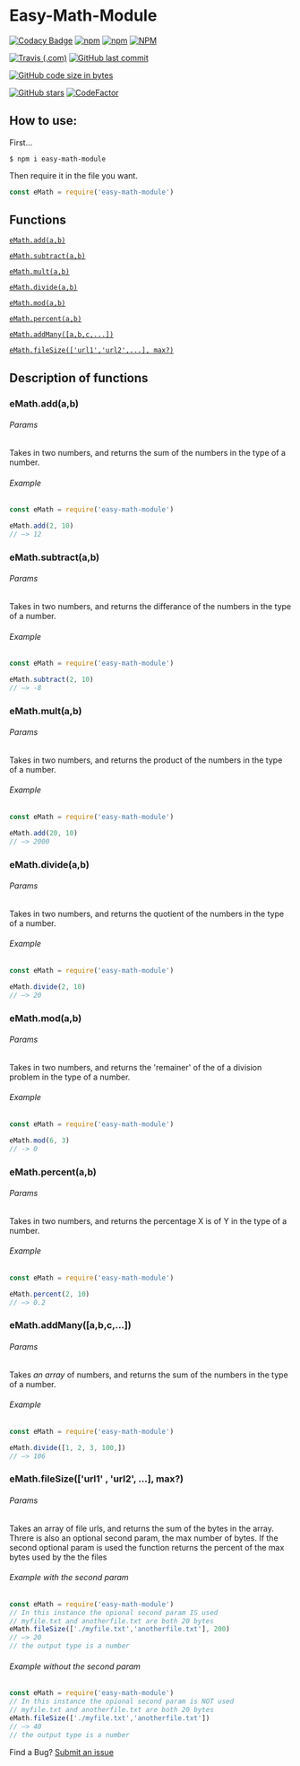 # Easy-Math-Module
[![Codacy Badge](https://api.codacy.com/project/badge/Grade/1637c70d09e3476d8d09b9ed80c6c734)](https://app.codacy.com/app/Gninoskcaj/easy-math-module?utm_source=github.com&utm_medium=referral&utm_content=Gninoskcaj/easy-math-module&utm_campaign=Badge_Grade_Settings)
[![npm](https://img.shields.io/npm/v/easy-math-module.svg?color=green&label=version)](https://github.com/Gninoskcaj/easy-math-module/releases)
[![npm](https://img.shields.io/npm/v/easy-math-module.svg?color=green&label=npm)](https://www.npmjs.com/package/easy-math-module)
[![NPM](https://img.shields.io/npm/l/easy-math-module.svg)](https://angular.io/license)

[![Travis (.com)](https://img.shields.io/travis/com/gninoskcaj/easy-math-module.svg)](https://travis-ci.com/Gninoskcaj/easy-math-module/builds/112863753)
[![GitHub last commit](https://img.shields.io/github/last-commit/gninoskcaj/easy-math-module.svg)](https://github.com/Gninoskcaj/easy-math-module/commits/master)

[![GitHub code size in bytes](https://img.shields.io/github/languages/code-size/gninoskcaj/easy-math-module.svg)](https://github.com/Gninoskcaj/easy-math-module)

[![GitHub stars](https://img.shields.io/github/stars/gninoskcaj/easy-math-module.svg?color=green)](https://github.com/Gninoskcaj/easy-math-module)
[![CodeFactor](https://www.codefactor.io/repository/github/gninoskcaj/easy-math-module/badge)](https://www.codefactor.io/repository/github/gninoskcaj/easy-math-module)

## How to use:

First...
```shell
$ npm i easy-math-module
```
Then require it in the file you want.
```js
const eMath = require('easy-math-module')
```
## Functions

[`
eMath.add(a,b)
`](#eMathaddab)

[`
eMath.subtract(a,b)
`](#eMathsubtractab)

[`
eMath.mult(a,b)
`](#emathmultab)

[`
eMath.divide(a,b)
`](#emathdivideab)

[`
eMath.mod(a,b)
`](#emathmodab)

[`
eMath.percent(a,b)
`](#emathpercentab)

[`
eMath.addMany([a,b,c,...])
`](#emathaddManya,b,c,)

[`
eMath.fileSize(['url1','url2',...], max?)
`](#emathfilesize)

## Description of functions

### eMath.add(a,b)
###### Params
Takes in two numbers, and returns the sum of the numbers in the type of a number.
###### Example
```js
const eMath = require('easy-math-module')

eMath.add(2, 10)
// –> 12
```
### eMath.subtract(a,b)
###### Params
Takes in two numbers, and returns the differance of the numbers in the type of a number.
###### Example
```js
const eMath = require('easy-math-module')

eMath.subtract(2, 10)
// –> -8
```
### eMath.mult(a,b)

###### Params
Takes in two numbers, and returns the product of the numbers in the type of a number.
###### Example
```js
const eMath = require('easy-math-module')

eMath.add(20, 10)
// –> 2000 
```

### eMath.divide(a,b)
###### Params
Takes in two numbers, and returns the quotient of the numbers in the type of a number.
###### Example
```js
const eMath = require('easy-math-module')

eMath.divide(2, 10)
// –> 20
```

### eMath.mod(a,b)
###### Params
Takes in two numbers, and returns the 'remainer' of the of a division problem in the type of a number.
###### Example
```js
const eMath = require('easy-math-module')

eMath.mod(6, 3)
// -> 0
```

### eMath.percent(a,b)
###### Params
Takes in two numbers, and returns the percentage X is of Y in the type of a number.
###### Example
```js
const eMath = require('easy-math-module')

eMath.percent(2, 10)
// –> 0.2
```
### eMath.addMany([a,b,c,...])
###### Params
Takes *an array* of numbers, and returns the sum of the numbers in the type of a number.
###### Example
```js
const eMath = require('easy-math-module')

eMath.divide([1, 2, 3, 100,])
// –> 106
```
### eMath.fileSize(['url1' , 'url2', ...], max?)
###### Params
Takes an array of file urls, and returns the sum of the bytes in the array. Threre is also an optional second param, the max number of bytes. If the second optional param is used the function returns the percent of the max bytes used by the the files
###### Example with the second param
```js
const eMath = require('easy-math-module')
// In this instance the opional second param IS used
// myfile.txt and anotherfile.txt are both 20 bytes
eMath.fileSize(['./myfile.txt','anotherfile.txt'], 200)
// –> 20
// the output type is a number	
```

###### Example without the second param
```js
const eMath = require('easy-math-module')
// In this instance the opional second param is NOT used
// myfile.txt and anotherfile.txt are both 20 bytes
eMath.fileSize(['./myfile.txt','anotherfile.txt'])
// –> 40
// the output type is a number
```
Find a Bug?
[Submit an issue](https://github.com/Gninoskcaj/easy-math-module/issues/new/choose)
